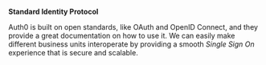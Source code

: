 **Standard Identity Protocol**

Auth0 is built on open standards, like OAuth and OpenID Connect, and they provide a great documentation on how to use it. We can easily make different business units interoperate by providing a smooth *Single Sign On* experience that is secure and scalable.